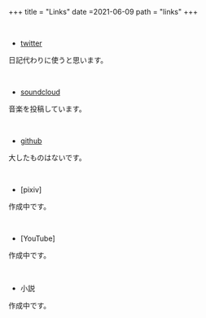 +++
title = "Links"
date =2021-06-09
path = "links"
+++

<br>

* [twitter](https://twitter.com/so9t0)

日記代わりに使うと思います。

<br>

* [soundcloud](https://soundcloud.com/dqpznfvc8hw7)

音楽を投稿しています。

<br>

* [github](https://github.com/9-to)

大したものはないです。

<br>

* [pixiv]

作成中です。

<br>

* [YouTube]

作成中です。

<br>

* 小説

作成中です。

<!-- more -->